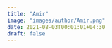 ```yaml
---
title: "Amir"
image: "images/author/Amir.png"
date: 2021-08-03T00:01:01+04:30
draft: false
---
```


